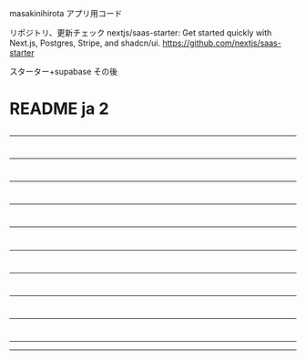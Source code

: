 masakinihirota アプリ用コード

リポジトリ、更新チェック
nextjs/saas-starter: Get started quickly with Next.js, Postgres, Stripe, and shadcn/ui.
https://github.com/nextjs/saas-starter

スターター+supabase
その後

# README ja 2



##





##





----------------------------------------

#





##





##





----------------------------------------

#





##





##





----------------------------------------

#





##





##





----------------------------------------

#





##





##





----------------------------------------

#





##





##





----------------------------------------

#





##





##





----------------------------------------

#





##





##





----------------------------------------

#





##





##





----------------------------------------

#





##





##





----------------------------------------
----------------------------------------


